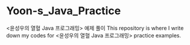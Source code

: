 # Yoon-s_Java_Practice
&lt;윤성우의 열혈 Java 프로그래밍> 예제 풀이
<bn>
This repository is where I write down my codes for <윤성우의 열혈 Java 프로그래밍> practice examples.
